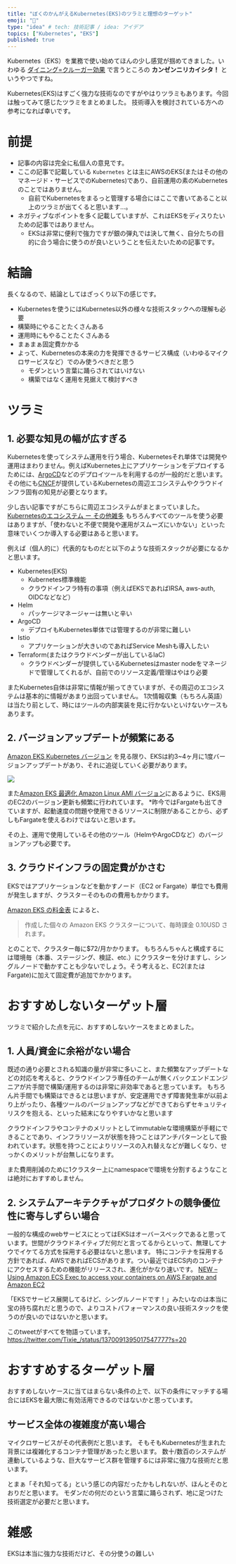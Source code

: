 ```yaml
---
title: "ぼくのかんがえるKubernetes(EKS)のツラミと理想のターゲット"
emoji: "🌊"
type: "idea" # tech: 技術記事 / idea: アイデア
topics: ["Kubernetes", "EKS"]
published: true
---
```


Kubernetes（EKS）を業務で使い始めてほんの少し感覚が掴めてきました。いわゆる [ダイニング=クルーガー効果](https://ja.wikipedia.org/wiki/%E3%83%80%E3%83%8B%E3%83%B3%E3%82%B0%EF%BC%9D%E3%82%AF%E3%83%AB%E3%83%BC%E3%82%AC%E3%83%BC%E5%8A%B9%E6%9E%9C) で言うところの **カンゼンニリカイシタ！** というやつですね。

Kubernetes(EKS)はすごく強力な技術なのですがやはりツラミもあります。今回は触ってみて感じたツラミをまとめました。
技術導入を検討されている方への参考になれば幸いです。

# 前提
- 記事の内容は完全に私個人の意見です。
- ここの記事で記載している `Kubernetes` とは主にAWSのEKS(またはその他のマネージド・サービスでのKubernetes)であり、自前運用の素のKubernetesのことではありません。
  - 自前でKubernetesをまるっと管理する場合にはここで書いてあること以上のツラミが出てくると思います...。
- ネガティブなポイントを多く記載していますが、これはEKSをディスりたいための記事ではありません。
  - EKSは非常に便利で強力ですが銀の弾丸では決して無く、自分たちの目的に合う場合に使うのが良いということを伝えたいための記事です。

# 結論
長くなるので、結論としてはざっくり以下の感じです。

- Kubernetesを使うにはKubernetes以外の様々な技術スタックへの理解も必要
- 構築時にやることたくさんある
- 運用時にもやることたくさんある
- まぁまぁ固定費かかる
- よって、Kubernetesの本来の力を発揮できるサービス構成（いわゆるマイクロサービスなど）でのみ使うべきだと思う
  - モダンという言葉に踊らされてはいけない
  - 構築ではなく運用を見据えて検討すべき

# ツラミ
## 1. 必要な知見の幅が広すぎる
Kubernetesを使ってシステム運用を行う場合、Kubernetesそれ単体では開発や運用はまわりません。例えばKubernetes上にアプリケーションをデプロイするためには、[ArgoCD](https://argoproj.github.io/argo-cd/)などのデプロイツールを利用するのが一般的だと思います。
その他にも[CNCF](https://www.cncf.io/)が提供しているKubernetesの周辺エコシステムやクラウドインフラ固有の知見が必要となります。

少し古い記事ですがこちらに周辺エコシステムがまとまっていました。 [Kubernetesのエコシステム ー その他雑多](https://www.kaitoy.xyz/2019/09/23/k8s-ecosystem-misc/)
もちろんすべてのツールを使う必要はありますが、「使わないと不便で開発や運用がスムーズにいかない」といった意味でいくつか導入する必要はあると思います。

例えば（個人的に）代表的なものだと以下のような技術スタックが必要になるかと思います。

- Kubernetes(EKS)
    - Kubernetes標準機能
    - クラウドインフラ特有の事項（例えばEKSであればIRSA, aws-auth, OIDCなどなど）
- Helm
  - パッケージマネージャーは無いと辛い
- ArgoCD
  - デプロイもKubernetes単体では管理するのが非常に難しい
- Istio
  - アプリケーションが大きいのであればService Meshも導入したい
- Terraform(またはクラウドベンダーが出しているIaC)
  - クラウドベンダーが提供しているKubernetesはmaster nodeをマネージドで管理してくれるが、自前でのリソース定義/管理はやはり必要

またKubernetes自体は非常に情報が揃ってきていますが、その周辺のエコシステムは基本的に情報があまり出回っていません。
1次情報収集（もちろん英語）は当たり前として、時にはツールの内部実装を見に行かないといけないケースもあります。

## 2. バージョンアップデートが頻繁にある
[Amazon EKS Kubernetes バージョン](https://docs.aws.amazon.com/ja_jp/eks/latest/userguide/kubernetes-versions.html) を見る限り、EKSは約3~4ヶ月に1度バージョンアップデートがあり、それに追従していく必要があります。

![](https://storage.googleapis.com/zenn-user-upload/jq9yzkfw35e1lesae0oo71k8o8rq)

また[Amazon EKS 最適化 Amazon Linux AMI バージョン](https://docs.aws.amazon.com/ja_jp/eks/latest/userguide/eks-linux-ami-versions.html)にあるように、EKS用のEC2のバージョン更新も頻繁に行われています。
*昨今ではFargateも出てきていますが、起動速度の問題や使用できるリソースに制限があることから、必ずしもFargateを使えるわけではないと思います。

その上、運用で使用しているその他のツール（HelmやArgoCDなど）のバージョンアップも必要です。

## 3. クラウドインフラの固定費がかさむ
EKSではアプリケーションなどを動かすノード（EC2 or Fargate）単位でも費用が発生しますが、クラスターそのものの費用もかかります。

[Amazon EKS の料金表](https://aws.amazon.com/jp/eks/pricing/) によると、

> 作成した個々の Amazon EKS クラスターについて、毎時課金 0.10USD されます。

とのことで、クラスター毎に$72/月かかります。
もちろんちゃんと構成するには環境毎（本番、ステージング、検証、etc.）にクラスターを分けますし、シングルノードで動かすことも少ないでしょう。そう考えると、EC2(またはFargate)に加えて固定費が追加でかかります。


# おすすめしないターゲット層
ツラミで紹介した点を元に、おすすめしないケースをまとめました。

## 1. 人員/資金に余裕がない場合
既述の通り必要とされる知識の量が非常に多いこと、また頻繁なアップデートなどの対応を考えると、クラウドインフラ専任のチームが無くバックエンドエンジニアが片手間で構築/運用するのは非常に非効率であると思っています。
もちろん片手間でも構築はできるとは思いますが、安定運用できず障害発生率が以前より上がったり、各種ツールのバージョンアップなどができておらずセキュリティリスクを抱える、といった結末になりやすいかなと思います

クラウドインフラやコンテナのメリットとしてimmutableな環境構築が手軽にできることであり、インフラリソースが状態を持つことはアンチパターンとして扱われています。状態を持つことによりリソースの入れ替えなどが難しくなり、せっかくのメリットが台無しになります。

また費用削減のために1クラスター上にnamespaceで環境を分割するようなことは絶対におすすめしません。

## 2. システムアーキテクチャがプロダクトの競争優位性に寄与しずらい場合
一般的な構成のwebサービスにとってはEKSはオーバースペックであると思っています。世間がクラウドネイティブだ何だと言ってるからといって、無理してナウでイケてる方式を採用する必要はないと思います。
特にコンテナを採用する方針であれば、AWSであればECSがあります。つい最近ではECS内のコンテナにアクセスするための機能がリリースされ、進化がかなり速いです。
[NEW – Using Amazon ECS Exec to access your containers on AWS Fargate and Amazon EC2](https://aws.amazon.com/jp/blogs/containers/new-using-amazon-ecs-exec-access-your-containers-fargate-ec2/)

「EKSでサービス展開してるけど、シングルノードです！」みたいなのは本当に宝の持ち腐れだと思うので、よりコストパフォーマンスの良い技術スタックを使うのが良いのではないかと思います。

このtweetがすべてを物語っています。
https://twitter.com/Tixie_/status/1370091395017547777?s=20

# おすすめするターゲット層
おすすめしないケースに当てはまらない条件の上で、以下の条件にマッチする場合にはEKSを最大限に有効活用できるのではないかと思っています。

## サービス全体の複雑度が高い場合
マイクロサービスがその代表例だと思います。 そもそもKubernetesが生まれた背景には複雑化するコンテナ管理があったと思います。
数十/数百のシステムが連動しているような、巨大なサービス群を管理するには非常に強力な技術だと思います。

とまぁ「それ知ってる」という感じの内容だったかもしれないが、ほんとそのとおりだと思います。
モダンだの何だのという言葉に踊らされず、地に足つけた技術選定が必要だと思います。

# 雑感
EKSは本当に強力な技術だけど、その分使うの難しい
